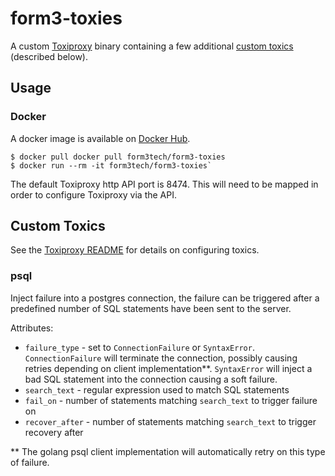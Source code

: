 # form3-toxies

A custom [Toxiproxy](https://github.com/Shopify/toxiproxy) binary containing a few additional [custom toxics](https://github.com/Shopify/toxiproxy/blob/master/CREATING_TOXICS.md) (described below).

## Usage

### Docker

A docker image is available on [Docker Hub](https://hub.docker.com/r/form3tech/form3-toxies).

```
$ docker pull docker pull form3tech/form3-toxies
$ docker run --rm -it form3tech/form3-toxies`
```

The default Toxiproxy http API port is 8474. This will need to be mapped in order to configure Toxiproxy via the API.

## Custom Toxics

See the [Toxiproxy README](https://github.com/Shopify/toxiproxy) for details on configuring toxics.

### psql

Inject failure into a postgres connection, the failure can be triggered after a predefined number of
SQL statements have been sent to the server.

Attributes:

* `failure_type` - set to `ConnectionFailure` or `SyntaxError`. `ConnectionFailure` will terminate the connection, possibly 
causing retries depending on client implementation**. `SyntaxError` will inject a bad SQL statement into the connection 
causing a soft failure.
* `search_text` - regular expression used to match SQL statements
* `fail_on` - number of statements matching `search_text` to trigger failure on
* `recover_after` - number of statements matching `search_text` to trigger recovery after

** The golang psql client implementation will automatically retry on this type of failure. 